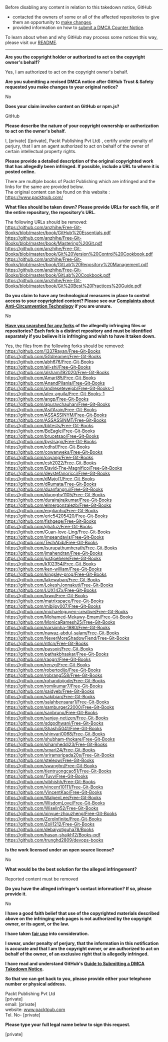 Before disabling any content in relation to this takedown notice, GitHub
- contacted the owners of some or all of the affected repositories to give them an opportunity to [make changes](https://docs.github.com/en/github/site-policy/dmca-takedown-policy#a-how-does-this-actually-work).
- provided information on how to [submit a DMCA Counter Notice](https://docs.github.com/en/articles/guide-to-submitting-a-dmca-counter-notice).

To learn about when and why GitHub may process some notices this way, please visit our [README](https://github.com/github/dmca/blob/master/README.md#anatomy-of-a-takedown-notice).

---

**Are you the copyright holder or authorized to act on the copyright owner's behalf?**  
  
Yes, I am authorized to act on the copyright owner's behalf.  
  
**Are you submitting a revised DMCA notice after GitHub Trust & Safety requested you make changes to your original notice?**  
  
No  
  
**Does your claim involve content on GitHub or npm.js?**  
  
GitHub  
  
**Please describe the nature of your copyright ownership or authorization to act on the owner's behalf.**  
  
I, [private] ([private], Packt Publishing Pvt Ltd) , certify under penalty of perjury, that I am an agent authorized to act on behalf of the owner of certain intellectual property rights.  
  
**Please provide a detailed description of the original copyrighted work that has allegedly been infringed. If possible, include a URL to where it is posted online.**  
  
There are multiple books of Packt Publishing which are infringed and the links for the same are provided below.  
The original content can be found on this website :  
https://www.packtpub.com/  
  
**What files should be taken down? Please provide URLs for each file, or if the entire repository, the repository’s URL.**  
  
The following URLs should be removed:  
https://github.com/anzhihe/Free-Git-Books/blob/master/book/GitHub%20Essentials.pdf  
https://github.com/anzhihe/Free-Git-Books/blob/master/book/Mastering%20Git.pdf  
https://github.com/anzhihe/Free-Git-Books/blob/master/book/Git%20Version%20Control%20Cookbook.pdf  
https://github.com/anzhihe/Free-Git-Books/blob/master/book/GitLab%20Repository%20Management.pdf  
https://github.com/anzhihe/Free-Git-Books/blob/master/book/GitLab%20Cookbook.pdf  
https://github.com/anzhihe/Free-Git-Books/blob/master/book/Git%20Best%20Practices%20Guide.pdf  
  
**Do you claim to have any technological measures in place to control access to your copyrighted content? Please see our <a href="https://docs.github.com/articles/guide-to-submitting-a-dmca-takedown-notice#complaints-about-anti-circumvention-technology">Complaints about Anti-Circumvention Technology</a> if you are unsure.**  
  
No  
  
**<a href="https://docs.github.com/articles/dmca-takedown-policy#b-what-about-forks-or-whats-a-fork">Have you searched for any forks</a> of the allegedly infringing files or repositories? Each fork is a distinct repository and must be identified separately if you believe it is infringing and wish to have it taken down.**  
  
Yes, the files from the following forks should be removed:  
https://github.com/1337Rayan/Free-Git-Books  
https://github.com/5Gdreamer/Free-Git-Books  
https://github.com/abh676/Free-Git-Books  
https://github.com/ali-shi/Free-Git-Books  
https://github.com/alshami192020/Free-Git-Books  
https://github.com/Amart85/Free-Git-Books  
https://github.com/AnandPilania/Free-Git-Books  
https://github.com/andresetevejob/Free-Git-Books-1  
https://github.com/alex-aguila/Free-Git-Books-1  
https://github.com/angp/Free-Git-Books  
https://github.com/apuravchauhan/Free-Git-Books  
https://github.com/AsifArain/Free-Git-Books  
https://github.com/ASSASSINYM/Free-Git-Books  
https://github.com/ASSASSINMT/Free-Git-Books  
https://github.com/bbtests/Free-Git-Books  
https://github.com/BeEagle/Free-Git-Books  
https://github.com/brucetsao/Free-Git-Books  
https://github.com/byslsagir/Free-Git-Books  
https://github.com/cdhsf/Free-Git-Books  
https://github.com/cowanweks/Free-Git-Books  
https://github.com/coyang/Free-Git-Books  
https://github.com/csh2022/Free-Git-Books  
https://github.com/David-The-Magnifico/Free-Git-Books  
https://github.com/devstefanoricci/Free-Git-Books  
https://github.com/dMajoIT/Free-Git-Books  
https://github.com/dRumata/Free-Git-Books  
https://github.com/duanfangrui/Free-Git-Books  
https://github.com/duonghv1105/Free-Git-Books  
https://github.com/durairajrajkumar/Free-Git-Books  
https://github.com/elmergonzalezb/Free-Git-Books  
https://github.com/englianhu/Free-Git-Books  
https://github.com/eric54205420/Free-Git-Books  
https://github.com/fishgege/Free-Git-Books  
https://github.com/ghafuz/Free-Git-Books  
https://github.com/Guan-love-Ling/Free-Git-Books  
https://github.com/imseandavis/Free-Git-Books  
https://github.com/TechAbib/Free-Git-Books  
https://github.com/isurupathumherath/Free-Git-Books  
https://github.com/jmahendran/Free-Git-Books  
https://github.com/justjoehere/Free-Git-Books  
https://github.com/k102354/Free-Git-Books  
https://github.com/ken-william/Free-Git-Books  
https://github.com/kingsley-prog/Free-Git-Books  
https://github.com/lakewaban/Free-Git-Books  
https://github.com/LokeshJonnakuti/Free-Git-Books  
https://github.com/LUX14Zx/Free-Git-Books  
https://github.com/lxwq/Free-Git-Books  
https://github.com/matrixspace/Free-Git-Books  
https://github.com/mibijoy007/Free-Git-Books  
https://github.com/michaelnguyen-creative/Free-Git-Books  
https://github.com/Mohamed-Mekawy-Emam/Free-Git-Books  
https://github.com/MonicaRamesh25/Free-Git-Books  
https://github.com/narsiimha-1980/Free-Git-Books  
https://github.com/nawaz-abdul-salam/Free-Git-Books  
https://github.com/NeverMoreShadowFiend/Free-Git-Books  
https://github.com/ntlcn/Free-Git-Books  
https://github.com/passoir/Free-Git-Books  
https://github.com/pathakbhaskar/Free-Git-Books  
https://github.com/raogrr/Free-Git-Books  
https://github.com/renzg/Free-Git-Books  
https://github.com/robertodijo/Free-Git-Books  
https://github.com/robrang558/Free-Git-Books  
https://github.com/rohandoijode/Free-Git-Books  
https://github.com/romikumar7/Free-Git-Books  
https://github.com/saidyeb/Free-Git-Books  
https://github.com/sakibian/Free-Git-Books  
https://github.com/salahbensarar1/Free-Git-Books  
https://github.com/samburger22000/Free-Git-Books  
https://github.com/sanbruno/Free-Git-Books  
https://github.com/sanjay-netizen/Free-Git-Books  
https://github.com/sdgodhwani/Free-Git-Books  
https://github.com/Shashi5041/Free-Git-Books  
https://github.com/shinvari0068/Free-Git-Books  
https://github.com/shubham-thokare/Free-Git-Books  
https://github.com/sihamheddi23/Free-Git-Books  
https://github.com/smart24/Free-Git-Books  
https://github.com/sriramsripada20s/Free-Git-Books  
https://github.com/steleow/Free-Git-Books  
https://github.com/swanghn/Free-Git-Books  
https://github.com/tientruongcao51/Free-Git-Books  
https://github.com/Tuvv/Free-Git-Books  
https://github.com/vibhishh/Free-Git-Books  
https://github.com/vincent10111/Free-Git-Books  
https://github.com/VincentKao/Free-Git-Books  
https://github.com/WalpenLee/Free-Git-Books  
https://github.com/WisdomLove/Free-Git-Books  
https://github.com/Wiselin52/Free-Git-Books  
https://github.com/xinyue-zhouzheng/Free-Git-Books  
https://github.com/ZeroInfinite/Free-Git-Books  
https://github.com/Zoli1212/Free-Git-Books  
https://github.com/debajyotiguha78/Books  
https://github.com/hasan-shaikh12/Books-pdf  
https://github.com/trunghd2809/devops-books  
  
**Is the work licensed under an open source license?**  
  
No  
  
**What would be the best solution for the alleged infringement?**  
  
Reported content must be removed  
  
**Do you have the alleged infringer’s contact information? If so, please provide it.**  
  
No  
  
**I have a good faith belief that use of the copyrighted materials described above on the infringing web pages is not authorized by the copyright owner, or its agent, or the law.**  
  
**I have taken <a href="https://www.lumendatabase.org/topics/22">fair use</a> into consideration.**  
  
**I swear, under penalty of perjury, that the information in this notification is accurate and that I am the copyright owner, or am authorized to act on behalf of the owner, of an exclusive right that is allegedly infringed.**  
  
**I have read and understand GitHub's <a href="https://docs.github.com/articles/guide-to-submitting-a-dmca-takedown-notice/">Guide to Submitting a DMCA Takedown Notice</a>.**  
  
**So that we can get back to you, please provide either your telephone number or physical address.**  
  
Packt Publishing Pvt Ltd  
[private]  
email: [private]   
website: www.packtpub.com  
Tel. No- [private]
  
**Please type your full legal name below to sign this request.**  
  
[private]
